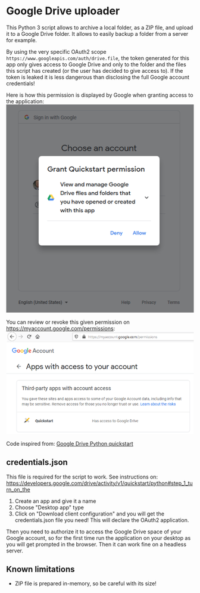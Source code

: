# Google Drive uploader

This Python 3 script allows to archive a local folder, as a ZIP file, and upload it to a Google Drive folder. It allows to easily backup a folder from a server for example.

By using the very specific OAuth2 scope `https://www.googleapis.com/auth/drive.file`, the token generated for this app only gives access to Google Drive and only to the folder and the files this script has created (or the user has decided to give access to). If the token is leaked it is less dangerous than disclosing the full Google account credentials!

Here is how this permission is displayed by Google when granting access to the application:
![](/img/gdrive_uploader_authorize.png)

You can review or revoke this given permission on <https://myaccount.google.com/permissions>:
![](/img/gdrive_uploader_account.png)

Code inspired from: [Google Drive Python quickstart](https://developers.google.com/drive/activity/v1/quickstart/python)

## credentials.json
This file is required for the script to work.
See instructions on: <https://developers.google.com/drive/activity/v1/quickstart/python#step_1_turn_on_the>
1. Create an app and give it a name
2. Choose "Desktop app" type
3. Click on "Download client configuration" and you will get the credentials.json file you need!
This will declare the OAuth2 application.

Then you need to authorize it to access the Google Drive space of your Google account, so for the first time run the application on your desktop as you will get prompted in the browser. Then it can work fine on a headless server.

## Known limitations
* ZIP file is prepared in-memory, so be careful with its size!